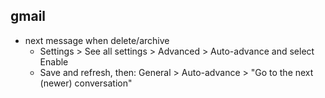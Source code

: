 ## gmail
* next message when delete/archive
  * Settings > See all settings > Advanced > Auto-advance and select Enable
  * Save and refresh, then: General > Auto-advance > "Go to the next (newer) conversation"
